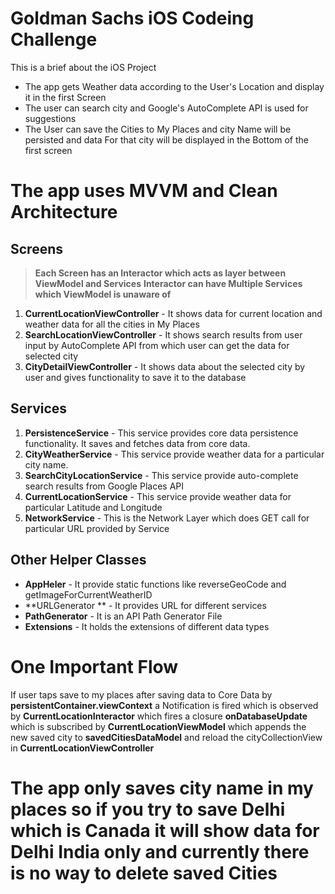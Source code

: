 # Goldman Sachs iOS Codeing Challenge

This is a brief about the iOS Project 

 - The app gets Weather data according to the User's Location and display it in the first Screen
 - The user can search city and Google's AutoComplete API is used for suggestions 
 - The User can save the Cities to My Places and city Name will be persisted and data For that city will be displayed in the Bottom of the first screen

# The app uses MVVM and Clean Architecture
 
## Screens

> **Each Screen has an Interactor which acts as layer between ViewModel and Services**
> **Interactor can have Multiple Services which ViewModel is unaware of**

 1. **CurrentLocationViewController** - It shows data for current location and weather data for all the cities in My Places
 2. **SearchLocationViewController** - It shows search results from user input by AutoComplete API from which user can get the data for selected city
 3. **CityDetailViewController** - It shows data about the selected city by user and gives functionality to save it to the database

## Services

 1.  **PersistenceService** - This service provides core data persistence functionality. It saves and fetches data from core data.
 2. **CityWeatherService** - This service provide weather data for a particular city name.
 3. **SearchCityLocationService** - This service provide auto-complete search results from Google Places API
 4. **CurrentLocationService** - This service provide weather data for particular Latitude and Longitude 
 5. **NetworkService** - This is the Network Layer which does GET call for particular URL provided by Service

## Other Helper Classes

 - **AppHeler** - It provide static functions like reverseGeoCode and getImageForCurrentWeatherID
 - **URLGenerator ** -  It provides URL for different services
 - **PathGenerator** - It is an API Path Generator File
 - **Extensions** - It holds the extensions of different data types

# One Important Flow
If user taps save to my places after saving data to Core Data by **persistentContainer.viewContext** a Notification is fired which is observed by **CurrentLocationInteractor** which fires a closure **onDatabaseUpdate** which is subscribed   by **CurrentLocationViewModel** which appends the new saved city to **savedCitiesDataModel** and reload the cityCollectionView in **CurrentLocationViewController**
 
# The app only saves city name in my places so if you try to save Delhi which is Canada it will show data for Delhi India only and currently there is no way to delete saved Cities
